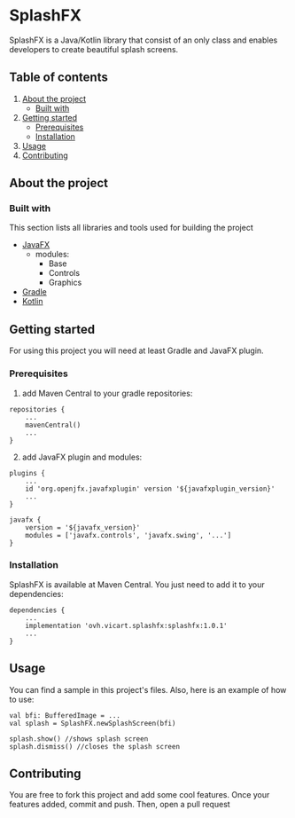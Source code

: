 # SplashFX

SplashFX is a Java/Kotlin library that consist of an only class and enables developers to create beautiful splash screens.

## Table of contents

1. [About the project](#about-the-project)
   * [Built with](#built-with)
2. [Getting started](#getting-started)
   * [Prerequisites](#prerequisites)
   * [Installation](#installation)
3. [Usage](#usage)
4. [Contributing](#contributing)

## About the project

### Built with

This section lists all libraries and tools used for building the project

* [JavaFX]()
  * modules:
    * Base
    * Controls
    * Graphics
* [Gradle]()
* [Kotlin]()

## Getting started

For using this project you will need at least Gradle and JavaFX plugin.

### Prerequisites

1. add Maven Central to your gradle repositories:

<pre><code>repositories {
    ...
    mavenCentral()
    ...
}
</code></pre>

2. add JavaFX plugin and modules:

<pre><code>plugins {
    ...
    id 'org.openjfx.javafxplugin' version '${javafxplugin_version}'
    ...
}

javafx {
    version = '${javafx_version}'
    modules = ['javafx.controls', 'javafx.swing', '...']
}
</code></pre>

### Installation

SplashFX is available at Maven Central. You just need to add it to your dependencies:

<pre><code>dependencies {
    ...
    implementation 'ovh.vicart.splashfx:splashfx:1.0.1'
    ...
}
</code></pre>

## Usage

You can find a sample in this project's files. Also, here is an example of how to use:

<pre><code>val bfi: BufferedImage = ...
val splash = SplashFX.newSplashScreen(bfi)

splash.show() //shows splash screen
splash.dismiss() //closes the splash screen
</code></pre>

## Contributing

You are free to fork this project and add some cool features. Once your features added, commit and push. Then, open a pull request
